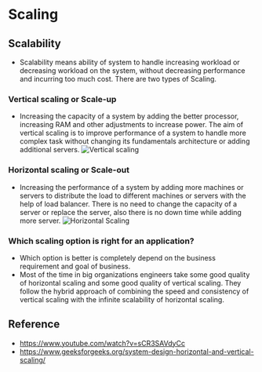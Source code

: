 # Scaling
## Scalability
* Scalability means ability of system to handle increasing workload or decreasing workload on the system, without decreasing performance and incurring too much cost. There are two types of Scaling.
### Vertical scaling or Scale-up
* Increasing the capacity of a system by adding the better processor, increasing RAM and other adjustments to increase power. The aim of vertical scaling is to improve performance of a system to handle more complex task without changing its fundamentals architecture or adding additional servers.
![Vertical scaling](https://media.geeksforgeeks.org/wp-content/uploads/20240208190406/vertical.webp)
### Horizontal scaling or Scale-out
* Increasing the performance of a system by adding more machines or servers to distribute the load to different machines or servers with the help of load balancer. There is no need to change the capacity of a server or replace the server, also there is no down time while adding more server.
![Horizontal  Scaling](https://media.geeksforgeeks.org/wp-content/uploads/20240208190635/horizontal.webp)
### Which scaling option is right for an application?
* Which option is better is completely depend on the business requirement and goal of business. 
* Most of the time in big organizations engineers take some good quality of horizontal scaling and some good quality of vertical scaling. They follow the hybrid approach of combining the speed and consistency of vertical scaling with the infinite scalability of horizontal scaling.
## Reference
* https://www.youtube.com/watch?v=sCR3SAVdyCc
* https://www.geeksforgeeks.org/system-design-horizontal-and-vertical-scaling/

